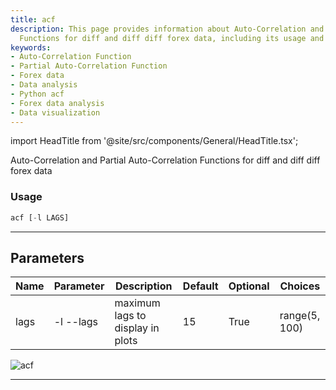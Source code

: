 ```yaml
---
title: acf
description: This page provides information about Auto-Correlation and Partial Auto-Correlation
  Functions for diff and diff diff forex data, including its usage and parameters.
keywords:
- Auto-Correlation Function
- Partial Auto-Correlation Function
- Forex data
- Data analysis
- Python acf
- Forex data analysis
- Data visualization
---
```


import HeadTitle from '@site/src/components/General/HeadTitle.tsx';

<HeadTitle title="forex /qa/acf - Reference | OpenBB Terminal Docs" />

Auto-Correlation and Partial Auto-Correlation Functions for diff and diff diff forex data

### Usage

```python wordwrap
acf [-l LAGS]
```

---

## Parameters

| Name | Parameter | Description | Default | Optional | Choices |
| ---- | --------- | ----------- | ------- | -------- | ------- |
| lags | -l  --lags | maximum lags to display in plots | 15 | True | range(5, 100) |

![acf](https://user-images.githubusercontent.com/46355364/154305242-176c3ba1-ebfc-43e7-a027-46251fb02463.png)

---
